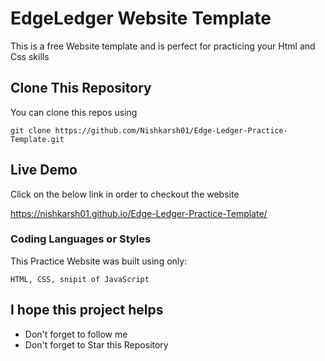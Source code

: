 # EdgeLedger Website Template
This is a free Website template and is perfect for practicing your Html and Css skills


## Clone This Repository

You can clone this repos using 

```
git clone https://github.com/Nishkarsh01/Edge-Ledger-Practice-Template.git
```

## Live Demo

Click on the below link in order to checkout the website 

https://nishkarsh01.github.io/Edge-Ledger-Practice-Template/


### Coding Languages or Styles

This Practice Website was built using only:

```
HTML, CSS, snipit of JavaScript
```


## I hope this project helps

* Don't forget to follow me
* Don't forget to Star this Repository

